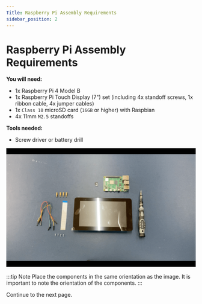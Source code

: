 ```yaml
---
Title: Raspberry Pi Assembly Requirements
sidebar_position: 2
---
```


# Raspberry Pi Assembly Requirements

**You will need:**

- 1x Raspberry Pi 4 Model B
- 1x Raspberry Pi Touch Display (7") set (including 4x standoff screws, 1x ribbon cable, 4x jumper cables)
- 1x `Class 10` microSD card (`16GB` or higher) with Raspbian
- 4x 11mm `M2.5` standoffs

**Tools needed:**

- Screw driver or battery drill

![Pi assembly](../../static/img/assembly/pi1.png)

:::tip Note
Place the components in the same orientation as the image. It is important to note the orientation of the components.
:::

Continue to the next page.
